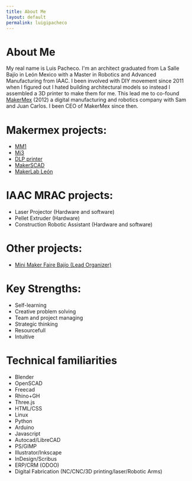 ```yaml
---
title: About Me
layout: default
permalink: luigipacheco
---
```


# About Me  
My real name is Luis Pacheco. I'm an architect graduated from La Salle Bajío in León Mexico with a Master in Robotics and Advanced Manufacturing from IAAC.
I been involved with DIY movement since 2011 when I figured out I hated building architectural models so instead I assembled a 3D printer to make them for me. This lead me to co-found [MakerMex](http://www.makermex.com) (2012) a digital manufacturing and robotics company with Sam and Juan Carlos. I been CEO of MakerMex since then.

# Makermex projects:
  - [MM1](https://www.kickstarter.com/projects/495547969/mm1-modular-3d-printer-customize-your-printing-exp)
  - [Mi3](http://makermex.com/shop/product/impresora-3d-mi3-9)
  - [DLP printer](http://makermex.com/shop/product/impresora-3d-m-uv-4)
  - [MakerSCAD](https://www.makerscad.com)
  - [MakerLab León](http://www.makerlableon.com)

# IAAC MRAC projects:
  - Laser Projector (Hardware and software)
  - Pellet Extruder (Hardware)
  - Construction Robotic Assistant (Hardware and software)

# Other projects:
  - [Mini Maker Faire Bajío (Lead Organizer)](https://www.bajio.makerfaire.com)

# Key Strengths:
  - Self-learning
  - Creative problem solving
  - Team and project managing
  - Strategic thinking
  - Resourcefull
  - Intuitive

# Technical familiarities
  - Blender
  - OpenSCAD
  - Freecad
  - Rhino+GH
  - Three.js
  - HTML/CSS
  - Linux
  - Python
  - Arduino
  - Javascript
  - Autocad/LibreCAD
  - PS/GIMP
  - Illustrator/Inkscape
  - InDesign/Scribus
  - ERP/CRM (ODOO)
  - Digital Fabrication (NC/CNC/3D printing/laser/Robotic Arms)
